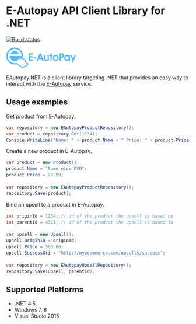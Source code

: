 # E-Autopay API Client Library for .NET

[![Build status](https://ci.appveyor.com/api/projects/status/a60j9gjal78heahf/branch/master?svg=true)](https://ci.appveyor.com/project/studenikin/eautopay-net/branch/master)

![logo](eautopay-logo.png)

EAutopay.NET is a client library targeting .NET that provides an easy
way to interact with the [E-Autopay](http://e-autopay.com/) service.

## Usage examples

Get product from E-Autopay.

```c#
var repository = new EAutopayProductRepository();
var product = repository.Get(1234);
Console.WriteLine("Name: " + product.Name + " Price: " + product.Price);
```
Create a new product in E-Autopay.

```c#
var product = new Product();
product.Name = "Some nice DVD";
product.Price = 99.99;

var repository = new EAutopayProductRepository();
repository.Save(product);
```
Bind an upsell to a product in E-Autopay.

```c#
int originId = 1234; // id of the product the upsell is based on
int parentId = 4321; // id of the product the upsell is bound to

var upsell = new Upsell();
upsell.OriginID = originId;
upsell.Price = 500.00;
upsell.SuccessUri = "http://myecommerce.com/upsells/success";

var repository = new EAutopayUpsellRepository();
repository.Save(upsell, parentId);
```
## Supported Platforms

* .NET 4.5
* Windows 7, 8
* Visual Studio 2015
